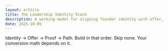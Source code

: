 ```yaml
---
layout: article
title: The Leadership Identity Stack
description: A working model for aligning founder identity with offer, proof, and execution.
date: 2025-10-05
---
```

<p>Identity → Offer → Proof → Path. Build in that order. Skip none. Your conversion math depends on it.</p>
